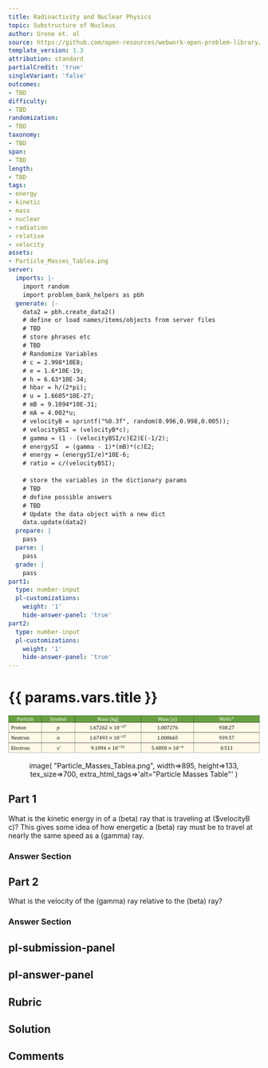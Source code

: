 ```yaml
---
title: Radioactivity and Nuclear Physics
topic: Substructure of Nucleus
author: Urone et. al
source: https://github.com/open-resources/webwork-open-problem-library/tree/master/Contrib/BrockPhysics/College_Physics_Urone/31.Radioactivity_and_Nuclear_Physics/31-03.Substructure_of_Nucleus/NU_U17-31-03-012.pg
template_version: 1.3
attribution: standard
partialCredit: 'true'
singleVariant: 'false'
outcomes:
- TBD
difficulty:
- TBD
randomization:
- TBD
taxonomy:
- TBD
span:
- TBD
length:
- TBD
tags:
- energy
- kinetic
- mass
- nuclear
- radiation
- relative
- velocity
assets:
- Particle_Masses_Tablea.png
server:
  imports: |-
    import random
    import problem_bank_helpers as pbh
  generate: |-
    data2 = pbh.create_data2()
    # define or load names/items/objects from server files
    # TBD
    # store phrases etc
    # TBD
    # Randomize Variables
    # c = 2.998*10E8;
    # e = 1.6*10E-19;
    # h = 6.63*10E-34;
    # hbar = h/(2*pi);
    # u = 1.6605*10E-27;
    # mB = 9.1094*10E-31;
    # mA = 4.002*u;
    # velocityB = sprintf("%0.3f", random(0.996,0.998,0.005));
    # velocityBSI = (velocityB*c);
    # gamma = (1 - (velocityBSI/c)E2)E(-1/2);
    # energySI  = (gamma - 1)*(mB)*(c)E2;
    # energy = (energySI/e)*10E-6;
    # ratio = c/(velocityBSI);

    # store the variables in the dictionary params
    # TBD
    # define possible answers
    # TBD
    # Update the data object with a new dict
    data.update(data2)
  prepare: |
    pass
  parse: |
    pass
  grade: |
    pass
part1:
  type: number-input
  pl-customizations:
    weight: '1'
    hide-answer-panel: 'true'
part2:
  type: number-input
  pl-customizations:
    weight: '1'
    hide-answer-panel: 'true'
---
```


# {{ params.vars.title }} 

![Particle Masses Table](Particle_Masses_Tablea.png)

<center> image( "Particle_Masses_Tablea.png", width=>895, height=>133,  tex_size=>700, extra_html_tags=>'alt="Particle Masses Table"' ) </center>

## Part 1 
What is the kinetic energy in of a (beta) ray that is traveling at ($velocityB c)? This gives some idea of how energetic a (beta) ray must be to travel at nearly the same speed as a (gamma) ray. 


 ### Answer Section

## Part 2 
What is the velocity of the (gamma) ray relative to the (beta) ray? 


 ### Answer Section


## pl-submission-panel 


## pl-answer-panel 


## Rubric 


## Solution 


## Comments 


